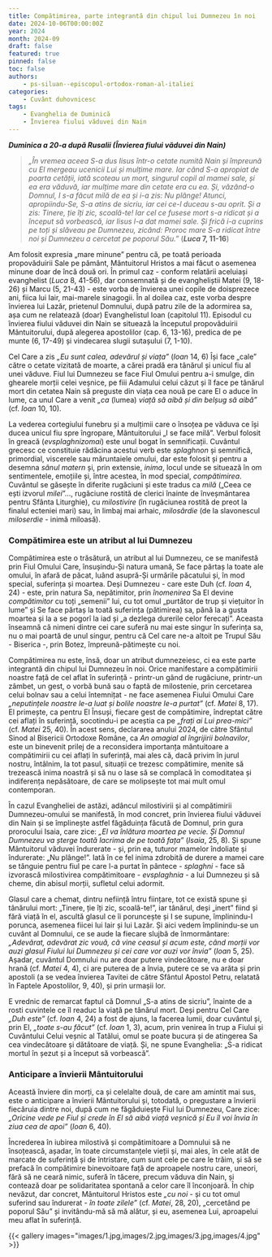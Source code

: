 ```yaml
---
title: Compătimirea, parte integrantă din chipul lui Dumnezeu în noi
date: 2024-10-06T00:00:00Z
year: 2024
month: 2024-09
draft: false
featured: true
pinned: false
toc: false
authors:
    - ps-siluan--episcopul-ortodox-roman-al-italiei
categories:
    - Cuvânt duhovnicesc
tags:
    - Evanghelia de Duminică
    - Învierea fiului văduvei din Nain
---
```

_**Duminica a 20-a după Rusalii (Învierea fiului văduvei din Nain)**_

> _„În vremea aceea S-a dus Iisus într-o cetate numită Nain și împreună cu El mergeau ucenicii Lui și mulțime mare. Iar când S-a apropiat de poarta cetății, iată scoteau un mort, singurul copil al mamei sale, și ea era văduvă, iar mulțime mare din cetate era cu ea. Și, văzând-o Domnul, I s-a făcut milă de ea și i-a zis: Nu plânge! Atunci, apropiindu-Se, S-a atins de sicriu, iar cei ce-l duceau s-au oprit. Și a zis: Tinere, ție îți zic, scoală-te! Iar cel ce fusese mort s-a ridicat și a început să vorbească, iar Iisus l-a dat mamei sale. Și frică i-a cuprins pe toți și slăveau pe Dumnezeu, zicând: Proroc mare S-a ridicat între noi și Dumnezeu a cercetat pe poporul Său.”_ (**_Luca_ 7, 11-16**)

Am folosit expresia „mare minune” pentru că, pe toată perioada propovăduirii Sale pe pământ, Mântuitorul Hristos a mai făcut o asemenea minune doar de încă două ori. În primul caz - conform relatării aceluiași evanghelist (_Luca_ 8, 41-56), dar consemnată și de evangheliștii Matei (9, 18-26) și Marcu (5, 21-43) - este vorba de învierea unei copile de doisprezece ani, fiica lui Iair, mai-marele sinagogii. În al doilea caz, este vorba despre învierea lui Lazăr, prietenul Domnului, după patru zile de la adormirea sa, așa cum ne relatează (doar) Evanghelistul Ioan (capitolul 11). Episodul cu învierea fiului văduvei din Nain se situează la începutul propovăduirii Mântuitorului, după alegerea apostolilor (cap. 6, 13-16), predica de pe munte (6, 17-49) și vindecarea slugii sutașului (7, 1-10).

Cel Care a zis _„Eu sunt calea, adevărul și viața”_ (_Ioan_ 14, 6) Își face „cale” către o cetate vizitată de moarte, a cărei pradă era tânărul și unicul fiu al unei văduve. Fiul lui Dumnezeu se face Fiul Omului pentru a-i smulge, din ghearele morții celei veșnice, pe fiii Adamului celui căzut și îl face pe tânărul mort din cetatea Nain să preguste din viața cea nouă pe care El o aduce în lume, ca unul Care a venit _„ca_ (lumea) _viață să aibă și din belșug să aibă”_ (cf. _Ioan_ 10, 10).

La vederea cortegiului funebru și a mulțimii care o însoțea pe văduva ce își ducea unicul fiu spre îngropare, Mântuitorului „I se face milă”. Verbul folosit în greacă (_evsplaghnizomai_) este unul bogat în semnificații. Cuvântul grecesc ce constituie rădăcina acestui verb este _splaghnon_ și semnifică, primordial, viscerele sau măruntaiele omului, dar este folosit și pentru a desemna _sânul matern_ și, prin extensie, _inima_, locul unde se situează în om sentimentele, emoțiile și, între acestea, în mod special, _compătimirea_. Cuvântul se găsește în diferite rugăciuni și este tradus ca _milă_ („Ceea ce ești izvorul _milei_”…, rugăciune rostită de clerici înainte de înveșmântarea pentru Sfânta Liturghie), cu _milostivire_ (în rugăciunea rostită de preot la finalul ecteniei mari) sau, în limbaj mai arhaic, _milosârdie_ (de la slavonescul _miloserdie_ - inimă miloasă).

### Compătimirea este un atribut al lui Dumnezeu

Compătimirea este o trăsătură, un atribut al lui Dumnezeu, ce se manifestă prin Fiul Omului Care, însușindu-Și natura umană, Se face părtaș la toate ale omului, în afară de păcat, luând asupră-Și urmările păcatului și, în mod special, suferința și moartea. Deși Dumnezeu - care este Duh (cf. _Ioan_ 4, 24) - este, prin natura Sa, nepătimitor, prin _înomenirea_ Sa El devine _compătimitor_ cu toți „semenii” lui, cu tot omul „purtător de trup și viețuitor în lume” și Se face părtaș la toată suferința (pătimirea) sa, până la a gusta moartea și la a se pogorî la iad și „a dezlega durerile celor ferecați”. Aceasta înseamnă că nimeni dintre cei care suferă nu mai este singur în suferința sa, nu o mai poartă de unul singur, pentru că Cel care ne-a altoit pe Trupul Său - Biserica -, prin Botez, împreună-pătimește cu noi.

Compătimirea nu este, însă, doar un atribut dumnezeiesc, ci ea este parte integrantă din chipul lui Dumnezeu în noi. Orice manifestare a compătimirii noastre față de cel aflat în suferință - printr-un gând de rugăciune, printr-un zâmbet, un gest, o vorbă bună sau o faptă de milostenie, prin cercetarea celui bolnav sau a celui întemnițat - ne face asemenea Fiului Omului Care _„neputințele noastre le-a luat și bolile noastre le-a purtat”_ (cf. _Matei_ 8, 17). El primește, ca pentru El Însuși, fiecare gest de compătimire, îndreptat către cei aflați în suferință, socotindu-i pe aceștia ca pe _„frați ai Lui prea-mici”_ (cf. _Matei_ 25, 40). În acest sens, declararea anului 2024, de către Sfântul Sinod al Bisericii Ortodoxe Române, ca _An omagial al îngrijirii bolnavilor_, este un binevenit prilej de a reconsidera importanța mântuitoare a compătimirii cu cei aflați în suferință, mai ales că, dacă privim în jurul nostru, întâlnim, la tot pasul, situații ce trezesc compătimire, menite să trezească inima noastră și să nu o lase să se complacă în comoditatea și indiferența nepăsătoare, de care se molipsește tot mai mult omul contemporan.

În cazul Evangheliei de astăzi, adâncul milostivirii și al compătimirii Dumnezeu-omului se manifestă, în mod concret, prin învierea fiului văduvei din Nain și se împlinește astfel făgăduința făcută de Domnul, prin gura prorocului Isaia, care zice: _„El va înlătura moartea pe vecie. Și Domnul Dumnezeu va șterge toată lacrima de pe toată fața”_ (_Isaia_, 25, 8). Și spune Mântuitorul văduvei îndurerate - și, prin ea, tuturor mamelor îndoliate și îndurerate: „Nu plânge!”. Iată în ce fel inima zdrobită de durere a mamei care se tânguie pentru fiul pe care l-a purtat în pântece - _splaghni_ - face să izvorască milostivirea compătimitoare - _evsplaghnia_ - a lui Dumnezeu și să cheme, din abisul morții, sufletul celui adormit.

Glasul care a chemat, dintru neființă întru ființare, tot ce există spune și tânărului mort: „Tinere, ție îți zic, scoală-te!”, iar tânărul, deși „inert” fiind și fără viață în el, ascultă glasul ce îi poruncește și I se supune, împlinindu-I porunca, asemenea fiicei lui Iair și lui Lazăr. Și aici vedem împlinindu-se un cuvânt al Domnului, ce se aude la fiecare slujbă de înmormântare: _„Adevărat, adevărat zic vouă, că vine ceasul și acum este, când morții vor auzi glasul Fiului lui Dumnezeu și cei care vor auzi vor învia”_ (_Ioan_ 5, 25). Așadar, cuvântul Domnului nu are doar putere vindecătoare, nu e doar hrană (cf. _Matei_ 4, 4), ci are puterea de a învia, putere ce se va arăta și prin apostoli (a se vedea învierea Tavitei de către Sfântul Apostol Petru, relatată în Faptele Apostolilor, 9, 40), și prin urmașii lor.

E vrednic de remarcat faptul că Domnul „S-a atins de sicriu”, înainte de a rosti cuvintele ce îl readuc la viață pe tânărul mort. Deși pentru Cel Care _„Duh este”_ (cf. _Ioan_ 4, 24) a fost de ajuns, la facerea lumii, doar cuvântul și, prin El, _„toate s-au făcut”_ (cf. _Ioan_ 1, 3), acum, prin venirea în trup a Fiului și Cuvântului Celui veșnic al Tatălui, omul se poate bucura și de atingerea Sa cea vindecătoare și dătătoare de viață. Și, ne spune Evanghelia: „S-a ridicat mortul în șezut și a început să vorbească”.

### Anticipare a învierii Mântuitorului

Această înviere din morți, ca și celelalte două, de care am amintit mai sus, este o anticipare a învierii Mântuitorului și, totodată, o pregustare a învierii fiecăruia dintre noi, după cum ne făgăduiește Fiul lui Dumnezeu, Care zice: _„Oricine vede pe Fiul și crede în El să aibă viață veșnică și Eu îl voi învia în ziua cea de apoi”_ (_Ioan_ 6, 40).

Încrederea în iubirea milostivă și compătimitoare a Domnului să ne însoțească, așadar, în toate circumstanțele vieții și, mai ales, în cele atât de marcate de suferință și de întristare, cum sunt cele pe care le trăim, și să se prefacă în compătimire binevoitoare față de aproapele nostru care, uneori, fără să ne ceară nimic, suferă în tăcere, precum văduva din Nain, și contează doar pe solidaritatea spontană a celor care îl înconjoară. În chip nevăzut, dar concret, Mântuitorul Hristos este _„cu noi_ - și cu tot omul suferind sau îndurerat - _în toate zilele”_ (cf. _Matei_, 28, 20), „cercetând pe poporul Său” și invitându-mă să mă alătur, și eu, asemenea Lui, aproapelui meu aflat în suferință.

{{< gallery images="images/1.jpg,images/2.jpg,images/3.jpg,images/4.jpg" >}}